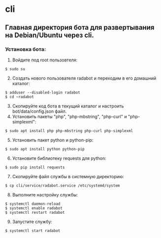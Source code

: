 # cli
## Главная директория бота для развертывания на Debian/Ubuntu через cli. 
### Установка бота:
1. Войдите под root пользовтеля:
```shell
$ sudo su
```
2. Создать нового пользователя radabot и переходим в его домашний каталог:
```shell
$ adduser --disabled-login radabot
$ cd ~radabot
```
3. Скопируйте код бота в текущий каталог и настроить bot/data/config.json файл.
4. Установить пакеты "php", "php-mbstring", "php-curl" и "php-simplexml":
```shell
$ sudo apt install php php-mbstring php-curl php-simplexml
```
5. Установить пакет python и python-pip:
```shell
$ sudo apt install python python-pip
```
6. Установите библиотеку requests для python:
```shell
$ sudo pip install requests
```
7. Скопируйте файл службы в системную директорию:
```shell
$ cp cli/service/radabot.service /etc/systemd/system
```
8. Выполните настройку службы:
```shell
$ systemctl daemon-reload
$ systemctl enable radabot
$ systemctl restart radabot
```
9. Запустите службу:
```shell
$ systemctl start radabot
```